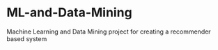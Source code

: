 # ML-and-Data-Mining
Machine Learning and Data Mining project for creating a recommender based system
